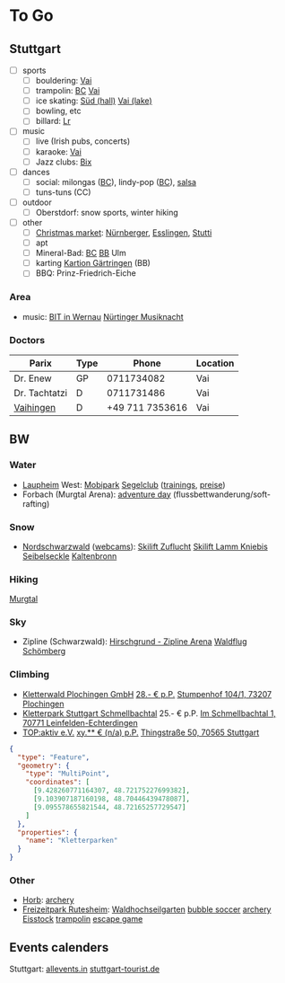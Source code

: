 # To Go

## Stuttgart

- [ ] sports
  - [ ] bouldering: [Vai](https://vels-stuttgart.de/)
  - [ ] trampolin:
    [BC](https://sprungbude.de/bad-cannstatt/zeiten-und-preise/)
    [Vai](https://anmeldung.hochschulsport.uni-stuttgart.de/sportarten/aktueller_zeitraum/_Trampolin.html)
  - [ ] ice skating: [Süd (hall)](https://www.stuttgart.de/eiswelt) [Vai (lake)](https://de.wikipedia.org/wiki/Parkseen_(Stuttgart))
  - [ ] bowling, etc
  - [ ] billard:
    [Lr](https://sportcafe-victory.de/speisen-getranke/)
- [ ] music
  - [ ] live (Irish pubs, concerts)
  - [ ] karaoke:
    [Vai](https://www.theauldrogue.com/news-events/)
  - [ ] Jazz clubs:
    [Bix](https://maps.app.goo.gl/2ChtERTEriF9xevm7)
- [ ] dances
  - [ ] social:
    milongas ([BC](https://www.tangostuttgart.de/milongas.html)),
    lindy-pop ([BC](https://www.swingkultur.de/wir/aktuelles/)),
    [salsa](https://www.salsalemania.de/salsa-in-stuttgart/)
  - [ ] tuns-tuns (CC)
- [ ] outdoor
  - [ ] Oberstdorf:
        snow sports,
        winter hiking
- [ ] other
  - [ ] [Christmas market](https://en.wikipedia.org/wiki/Christmas_market):
        [Nürnberger](https://en.wikipedia.org/wiki/Christkindlesmarkt,_Nuremberg),
        [Esslingen](https://www.esslingen-info.com/veranstaltungen/mittelaltermarkt-weihnachtsmarkt),
        [Stutti](https://en.wikipedia.org/wiki/Christmas_Market,_Stuttgart)
  - [ ] apt
  - [ ] Mineral-Bad:
        [BC](https://de.wikipedia.org/wiki/Mineralbad_Leuze)
        [BB](https://www.mineraltherme-boeblingen.de/start.html)
        Ulm
  - [ ] karting
        [Kartion Gärtringen](https://www.kartion.de) (BB)
  - [ ] BBQ: Prinz-Friedrich-Eiche

### Area

- music:
  [BIT in Wernau](https://bluesintown.de/Programm.html)
  [Nürtinger Musiknacht](https://www.nuertingen.de/de/nuertingen-fuer-alle/kultur-sport-freizeit/kulturprogramm/nuertinger-musiknacht/)

### Doctors

| Parix         | Type |      Phone | Location |
|---------------|------|------------|----------|
| Dr. Enew      | GP   | 0711734082 | Vai      |
| Dr. Tachtatzi | D    | 0711731486 | Vai      |
| [Vaihingen](http://test.hautarzt-vaihingen.de/) | D    | +49 711 7353616 | Vai      |

## BW

### Water

- [Laupheim](https://en.wikipedia.org/wiki/Laupheim) West:
  [Mobipark](https://www.mobipark-laupheim.de/preise)
  [Segelclub](https://www.scla.eu)
  ([trainings](https://www.scla.eu/index.php/termine/trainingsplan-allg),
  [preise](https://www.scla.eu/index.php/der-club/gebuehrenordnung-2))
- Forbach (Murgtal Arena):
  [adventure day](https://adventureworld.de/adventure-tag/) (flussbettwanderung/soft-rafting)

### Snow

- [Nordschwarzwald](https://www.skigebiete-test.de/skigebiete/schwarzwald)
  ([webcams](https://www.skigebiete-test.de/webcams/schwarzwald)):
  [Skilift Zuflucht](https://www.hotel-zuflucht.com/ski-lift-zuflucht/)
  [Skilift Lamm Kniebis](https://skilift-lamm.de/startseite.html)
  <!-- [Enzklösterle](https://hirschkopfhuette.de/) -->
  [Seibelseckle](https://www.seibelseckle.de/)
  [Kaltenbronn](https://www.skilifte-kaltenbronn.de/#section-1)

### Hiking

[Murgtal](https://www.schwarzwald.com/landschaft/murgtal.html)

### Sky

- Zipline (Schwarzwald):
  [Hirschgrund - Zipline Arena](https://www.hirschgrund-zipline.de/)
  [Waldflug Schömberg](https://www.waldflug.de/blackforest-flyline/)

### Climbing

- [Kletterwald Plochingen GmbH](https://www.kletterwald-plochingen.de/)
  [28.- € p.P.](https://www.kletterwald-plochingen.de/infos/preise)
  [Stumpenhof 104/1, 73207 Plochingen](https://maps.app.goo.gl/eMqRiHZBPK8wWzu19)
- [Kletterpark Stuttgart Schmellbachtal](http://www.kletterpark-stuttgart.de/)
  25.- € p.P.
  [Im Schmellbachtal 1, 70771 Leinfelden-Echterdingen](https://maps.app.goo.gl/7mDagiCXcA9Vs8Ts7)
- [TOP:aktiv e.V.](https://www.top-aktiv.de/)
  [xy.** € (n/a) p.P.](https://top-aktiv.de/mainmenu/preise)
  [Thingstraße 50, 70565 Stuttgart](https://maps.app.goo.gl/jei4raVcxvaD7yAz8)

```geojson
{
  "type": "Feature",
  "geometry": {
    "type": "MultiPoint",
    "coordinates": [
      [9.428260771164307, 48.72175227699382],
      [9.103907187160198, 48.70446439478087],
      [9.095578655821544, 48.72165257729547]
    ]
  },
  "properties": {
    "name": "Kletterparken"
  }
}
```

### Other

- [Horb](https://en.wikipedia.org/wiki/Horb_am_Neckar):
  [archery](https://einmalige-erlebnisse.de/horb-combat-archery)
- [Freizeitpark Rutesheim](https://www.freizeitparkrutesheim.de/):
  [Waldhochseilgarten](https://www.freizeitparkrutesheim.de/de/hochseilgarten-rutesheim.php)
  [bubble soccer](https://www.freizeitparkrutesheim.de/de/bubble-soccer-fussball-court.php)
  [archery](https://www.freizeitparkrutesheim.de/de/bogenschiessen.php)
  [Eisstock](https://www.freizeitparkrutesheim.de/de/eisstockschiessen.php)
  [trampolin](https://www.freizeitparkrutesheim.de/de/trampolin-netzanlage.php)
  [escape game](https://www.freizeitparkrutesheim.de/de/outdoor-escape-game.php)

## Events calenders

Stuttgart:
[allevents.in](https://allevents.in/stuttgart/all#search)
[stuttgart-tourist.de](https://www.stuttgart-tourist.de/veranstaltungskalender-stuttgart)
